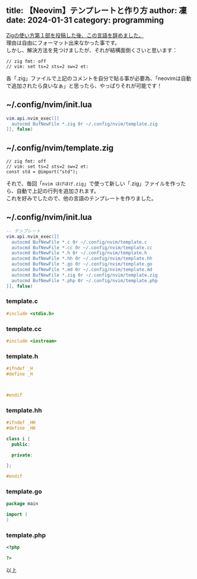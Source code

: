 title: 【Neovim】テンプレートと作り方
author: 凜
date: 2024-01-31
category: programming
----
[Zigの使い方第１部を投稿した後、この言語を辞めました。](/blog/zig-gengo-1.xhtml)\
理由は自由にフォーマット出来なかった事です。\
しかし、解決方法を見つけましたが、それが結構面倒くさいと思います：

```zig
// zig fmt: off
// vim: set ts=2 sts=2 sw=2 et:
```

各「.zig」ファイルで上記のコメントを自分で貼る事が必要為、「neovimは自動で追加されたら良いなぁ」と思ったら、やっぱりそれが可能です！

## ~/.config/nvim/init.lua

```lua
vim.api.nvim_exec([[
  autocmd BufNewFile *.zig 0r ~/.config/nvim/template.zig
]], false)
```

## ~/.config/nvim/template.zig

```zig
// zig fmt: off
// vim: set ts=2 sts=2 sw=2 et:
const std = @import("std");

```

それで、毎回「`nvim ほげほげ.zig`」で使って新しい「.zig」ファイルを作ったら、自動で上記の行列を追加されます。\
これを好みでしたので、他の言語のテンプレートを作りました。

## ~/.config/nvim/init.lua

```lua
-- テンプレート
vim.api.nvim_exec([[
  autocmd BufNewFile *.c 0r ~/.config/nvim/template.c
  autocmd BufNewFile *.cc 0r ~/.config/nvim/template.cc
  autocmd BufNewFile *.h 0r ~/.config/nvim/template.h
  autocmd BufNewFile *.hh 0r ~/.config/nvim/template.hh
  autocmd BufNewFile *.go 0r ~/.config/nvim/template.go
  autocmd BufNewFile *.md 0r ~/.config/nvim/template.md
  autocmd BufNewFile *.zig 0r ~/.config/nvim/template.zig
  autocmd BufNewFile *.php 0r ~/.config/nvim/template.php
]], false)
```

### template.c

```c
#include <stdio.h>

```

### template.cc

```cpp
#include <iostream>

```

### template.h

```c
#ifndef _H
#define _H



#endif
```

### template.hh

```cpp
#ifndef _HH
#define _HH

class i {
  public:

  private:

};

#endif
```

### template.go

```go
package main

import (
)

```

### template.php

```php
<?php

?>
```

以上
